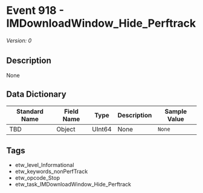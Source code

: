 # Event 918 - IMDownloadWindow_Hide_Perftrack
###### Version: 0

## Description
None

## Data Dictionary
|Standard Name|Field Name|Type|Description|Sample Value|
|---|---|---|---|---|
|TBD|Object|UInt64|None|`None`|

## Tags
* etw_level_Informational
* etw_keywords_nonPerfTrack
* etw_opcode_Stop
* etw_task_IMDownloadWindow_Hide_Perftrack